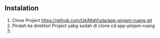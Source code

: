 ## **Instalation**

1. Clone Project
https://github.com/UkiMahfuda/app-pinjam-ruang.git
2. Pindah ke direktori Project yabg sudah di clone
 cd app-pinjam-ruang
3. 
